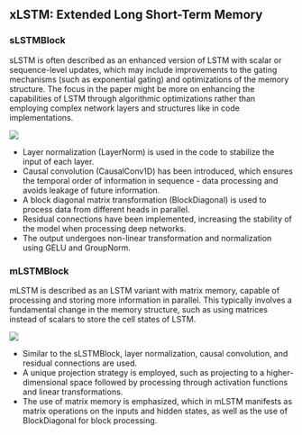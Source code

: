 ## xLSTM: Extended Long Short-Term Memory

### sLSTMBlock
sLSTM is often described as an enhanced version of LSTM with scalar or sequence-level updates, which may include improvements to the gating mechanisms (such as exponential gating) and optimizations of the memory structure. The focus in the paper might be more on enhancing the capabilities of LSTM through algorithmic optimizations rather than employing complex network layers and structures like in code implementations.

![](https://miro.medium.com/v2/resize:fit:640/format:webp/1*kaF4EHLQGPil_xoMTh-HQg.png)

- Layer normalization (LayerNorm) is used in the code to stabilize the input of each layer.
- Causal convolution (CausalConv1D) has been introduced, which ensures the temporal order of information in sequence - data processing and avoids leakage of future information.
- A block diagonal matrix transformation (BlockDiagonal) is used to process data from different heads in parallel.
- Residual connections have been implemented, increasing the stability of the model when processing deep networks.
- The output undergoes non-linear transformation and normalization using GELU and GroupNorm.

### mLSTMBlock
mLSTM is described as an LSTM variant with matrix memory, capable of processing and storing more information in parallel. This typically involves a fundamental change in the memory structure, such as using matrices instead of scalars to store the cell states of LSTM.

![](https://miro.medium.com/v2/resize:fit:640/format:webp/1*tYAWqSGv-hLaxtij1C4ezg.png)

- Similar to the sLSTMBlock, layer normalization, causal convolution, and residual connections are used.
- A unique projection strategy is employed, such as projecting to a higher-dimensional space followed by processing through activation functions and linear transformations.
- The use of matrix memory is emphasized, which in mLSTM manifests as matrix operations on the inputs and hidden states, as well as the use of BlockDiagonal for block processing.
